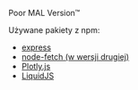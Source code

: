 Poor MAL Version™

Używane pakiety z npm:
- [express](https://www.npmjs.com/package/express)
- [node-fetch (w wersji drugiej)](https://www.npmjs.com/package/node-fetch)
- [Plotly.js](https://www.npmjs.com/package/plotly.js)
- [LiquidJS](https://www.npmjs.com/package/liquidjs)